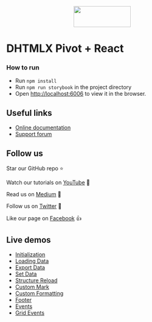 <p align="center">
	<a href="https://dhtmlx.github.io/react-pivot-demo/?path=/story/pivot--initialization">
		<img src="https://dhtmlx.github.io/react-widgets/static/logo_r.svg" width="150" height="55">
	</a>
</p>


# DHTMLX Pivot + React

### How to run
- Run `npm install`
- Run `npm run storybook` in the project directory
- Open [http://localhost:6006](http://localhost:6006) to view it in the browser.

## Useful links

- [Online  documentation](https://docs.dhtmlx.com/pivot/index.html)
- [Support forum](https://forum.dhtmlx.com/c/widgets/pivot)

## Follow us

Star our GitHub repo :star:

Watch our tutorials on [YouTube](https://www.youtube.com/user/dhtmlx/videos) :eyes:

Read us on [Medium](https://medium.com/@dhtmlx) :newspaper:

Follow us on [Twitter](https://twitter.com/dhtmlx) :feet:

Like our page on [Facebook](https://www.facebook.com/dhtmlx/) :thumbsup:

## Live demos

- [Initialization](https://dhtmlx.github.io/react-pivot-demo/?path=/story/pivot--initialization)
- [Loading Data](https://dhtmlx.github.io/react-pivot-demo/?path=/story/pivot--loading-data)
- [Export Data](https://dhtmlx.github.io/react-pivot-demo/?path=/story/pivot--export-data)
- [Set Data](https://dhtmlx.github.io/react-pivot-demo/?path=/story/pivot--set-data)
- [Structure Reload](https://dhtmlx.github.io/react-pivot-demo/?path=/story/pivot--structure-reload)
- [Custom Mark](https://dhtmlx.github.io/react-pivot-demo/?path=/story/pivot--custom-mark)
- [Custom Formatting](https://dhtmlx.github.io/react-pivot-demo/?path=/story/pivot--custom-formatting)
- [Footer](https://dhtmlx.github.io/react-pivot-demo/?path=/story/pivot--footer)
- [Events](https://dhtmlx.github.io/react-pivot-demo/?path=/story/pivot--events)
- [Grid Events](https://dhtmlx.github.io/react-pivot-demo/?path=/story/pivot--grid-events)

